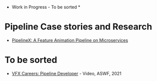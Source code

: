 * Work in Progress - To be sorted * 

# Pipeline Case stories and Research

- [PipelineX: A Feature Animation Pipeline on Microservices](https://research.dreamworks.com/research_library/pipelinex-a-feature-animation-pipeline-on-microservices)


# To be sorted

- [VFX Careers: Pipeline Developer](https://www.youtube.com/watch?v=zdhGMFBfFt8) - Video, ASWF, 2021
